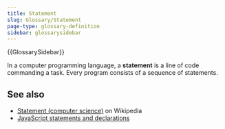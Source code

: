 ```yaml
---
title: Statement
slug: Glossary/Statement
page-type: glossary-definition
sidebar: glossarysidebar
---
```


{{GlossarySidebar}}

In a computer programming language, a **statement** is a line of code commanding a task. Every program consists of a sequence of statements.

## See also

- [Statement (computer science)](<https://en.wikipedia.org/wiki/Statement_(computer_science)>) on Wikipedia
- [JavaScript statements and declarations](/en-US/docs/Web/JavaScript/Reference/Statements)
